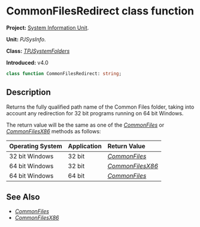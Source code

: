 # CommonFilesRedirect class function

**Project:** [System Information Unit](../API.md).

**Unit:** _PJSysInfo_.

**Class:** _[TPJSystemFolders](./TPJSystemFolders.md)_

**Introduced:** v4.0

```pascal
class function CommonFilesRedirect: string;
```

## Description

Returns the fully qualified path name of the Common Files folder, taking into account any redirection for 32 bit programs running on 64 bit Windows.

The return value will be the same as one of the _[CommonFiles](./TPJSystemFolders-CommonFiles.md)_ or _[CommonFilesX86](TPJSystemFolders-CommonFilesX86.md)_ methods as follows:

| Operating System | Application | Return Value |
|:-----------------|:------------|:-------------|
| 32 bit Windows | 32 bit | _[CommonFiles](./TPJSystemFolders-CommonFiles.md)_ |
| 64 bit Windows | 32 bit | _[CommonFilesX86](./TPJSystemFolders-CommonFilesX86.md)_ |
| 64 bit Windows | 64 bit | _[CommonFiles](./TPJSystemFolders-CommonFiles.md)_ |

## See Also

  * _[CommonFiles](./TPJSystemFolders-CommonFiles.md)_
  * _[CommonFilesX86](./TPJSystemFolders-CommonFilesX86.md)_